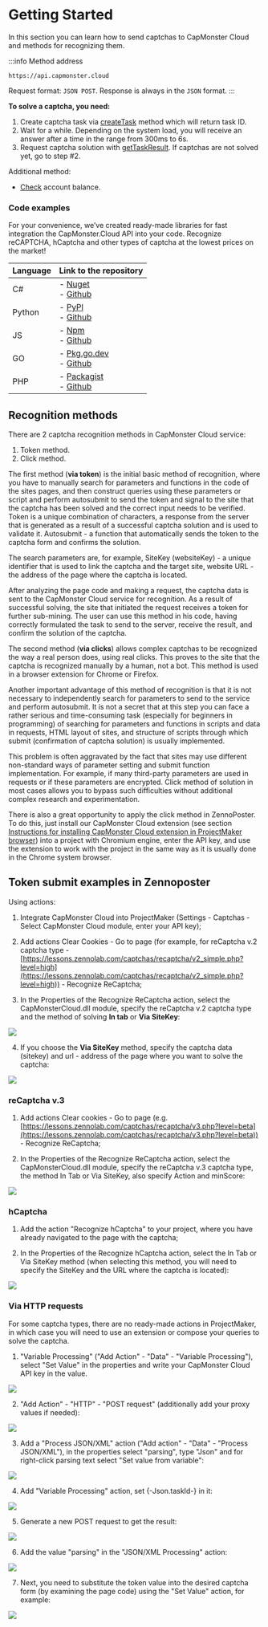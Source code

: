 ﻿---
sidebar_position: 0
sidebar_label: Getting Started
---


# Getting Started

In this section you can learn how to send captchas to CapMonster Cloud and methods for recognizing them.

:::info Method address
```http
https://api.capmonster.cloud
```
Request format: `JSON POST`.
Response is always in the `JSON` format.
:::


**To solve a captcha, you need:**

1. Create captcha task via [createTask](api/methods/create-task.md) method which will return task ID.
2. Wait for a while. Depending on the system load, you will receive an answer after a time in the range from 300ms to 6s.
3. Request captcha solution with [getTaskResult](api/methods/get-task-result.md). If captchas are not solved yet, go to step #2. 

Additional method:

- [Check](api/methods/get-balance.md) account balance.

### Code examples

For your convenience, we’ve created ready-made libraries for fast integration the CapMonster.Cloud API into your code. Recognize reCAPTCHA, hCaptcha and other types of captcha at the lowest prices on the market!

|**Language**|**Link to the repository**|
| :- | :- | 
|С#|- [Nuget](https://www.nuget.org/packages/Zennolab.CapMonsterCloud.Client)<br /> - [Github](https://github.com/ZennoLab/capmonstercloud-client-dotnet) |
|Python|- [PyPl](https://pypi.org/project/capmonstercloudclient/)<br /> - [Github](https://github.com/ZennoLab/capmonstercloud-client-python)|
|JS|- [Npm](https://www.npmjs.com/package/@zennolab_com/capmonstercloud-client)<br /> - [Github](https://github.com/ZennoLab/capmonstercloud-client-js)|
|GO|- [Pkg.go.dev](https://pkg.go.dev/github.com/ZennoLab/capmonstercloud-client-go)<br /> - [Github](https://github.com/ZennoLab/capmonstercloud-client-go)|
|PHP|- [Packagist](https://packagist.org/packages/zennolab/capmonstercloud.client)<br /> - [Github](https://github.com/ZennoLab/capmonstercloud-client-php)|


## Recognition methods

There are 2 captcha recognition methods in CapMonster Cloud service:

1. Token method.
2. Click method.

The first method (**via token**) is the initial basic method of recognition, where you have to manually search for parameters and functions in the code of the sites pages, and then construct queries using these parameters or script and perform autosubmit to send the token and signal to the site that the captcha has been solved and the correct input needs to be verified. Token is a unique combination of characters, a response from the server that is generated as a result of a successful captcha solution and is used to validate it. Autosubmit - a function that automatically sends the token to the captcha form and confirms the solution. 

The search parameters are, for example, SiteKey (websiteKey) - a unique identifier that is used to link the captcha and the target site, website URL - the address of the page where the captcha is located. 

After analyzing the page code and making a request, the captcha data is sent to the CapMonster Cloud service for recognition. As a result of successful solving, the site that initiated the request receives a token for further sub-mining. The user can use this method in his code, having correctly formulated the task to send to the server, receive the result, and confirm the solution of the captcha. 

The second method (**via clicks**) allows complex captchas to be recognized the way a real person does, using real clicks. This proves to the site that the captcha is recognized manually by a human, not a bot. This method is used in a browser extension for Chrome or Firefox. 

Another important advantage of this method of recognition is that it is not necessary to independently search for parameters to send to the service and perform autosubmit. It is not a secret that at this step you can face a rather serious and time-consuming task (especially for beginners in programming) of searching for parameters and functions in scripts and data in requests, HTML layout of sites, and structure of scripts through which submit (confirmation of captcha solution) is usually implemented.

This problem is often aggravated by the fact that sites may use different non-standard ways of parameter setting and submit function implementation. For example, if many third-party parameters are used in requests or if these parameters are encrypted. Click method of solution in most cases allows you to bypass such difficulties without additional complex research and experimentation. 

There is also a great opportunity to apply the click method in ZennoPoster. To do this, just install our CapMonster Cloud extension (see section [Instructions for installing CapMonster Cloud extension in ProjectMaker browser](extension/install-instruction.md)) into a project with Chromium engine, enter the API key, and use the extension to work with the project in the same way as it is usually done in the Chrome system browser. 

## Token submit examples in Zennoposter

Using actions:

1. Integrate CapMonster Cloud into ProjectMaker (Settings - Captchas - Select CapMonster Cloud module, enter your API key);

2. Add actions Clear Cookies - Go to page (for example, for reCaptcha v.2 captcha type - [https://lessons.zennolab.com/captchas/recaptcha/v2_simple.php?level=high](https://lessons.zennolab.com/captchas/recaptcha/v2_simple.php?level=high)) - Recognize ReCaptcha;

3. In the Properties of the Recognize ReCaptcha action, select the CapMonsterCloud.dll module, specify the reCaptcha v.2 captcha type and the method of solving **In tab** or **Via SiteKey**:

![](./images/getting-started-1.png)

4. If you choose the **Via SiteKey** method, specify the captcha data (sitekey) and url - address of the page where you want to solve the captcha: 

![](./images/getting-started-2.png)

### reCaptcha v.3

1. Add actions Clear cookies - Go to page (e.g. [https://lessons.zennolab.com/captchas/recaptcha/v3.php?level=beta](https://lessons.zennolab.com/captchas/recaptcha/v3.php?level=beta)) - Recognize ReCaptcha;

2. In the Properties of the Recognize ReCaptcha action, select the CapMonsterCloud.dll module, specify the reCaptcha v.3 captcha type, the method In Tab or Via SiteKey, also specify Action and minScore:

![](./images/getting-started-3.png)

### hCaptcha 

1. Add the action "Recognize hCaptcha" to your project, where you have already navigated to the page with the captcha;

2. In the Properties of the Recognize hCaptcha action, select the In Tab or Via SiteKey method (when selecting this method, you will need to specify the SiteKey and the URL where the captcha is located):

![](./images/getting-started-4.png)

### Via HTTP requests

For some captcha types, there are no ready-made actions in ProjectMaker, in which case you will need to use an extension or compose your queries to solve the captcha. 

1. "Variable Processing" ("Add Action" - "Data" - "Variable Processing"), select "Set Value" in the properties and write your CapMonster Cloud API key in the value.

![](./images/getting-started-5.png)

2. "Add Action" - "HTTP" - "POST request" (additionally add your proxy values if needed):

![](./images/getting-started-6.png)

3. Add a "Process JSON/XML" action ("Add action" - "Data" - "Process JSON/XML"), in the properties select "parsing", type "Json" and for right-click parsing text select "Set value from variable": 

![](./images/getting-started-7.png)

4. Add "Variable Processing" action, set \{-Json.taskId-\} in it: 

![](./images/getting-started-8.png)

5. Generate a new POST request to get the result:

![](./images/getting-started-9.png)

6. Add the value "parsing" in the "JSON/XML Processing" action: 

![](./images/getting-started-10.png)

7. Next, you need to substitute the token value into the desired captcha form (by examining the page code) using the "Set Value" action, for example: 

![](./images/getting-started-11.png)